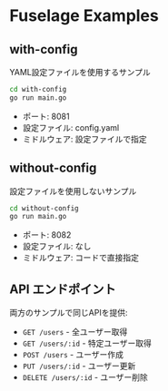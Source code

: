 # Fuselage Examples

## with-config

YAML設定ファイルを使用するサンプル

```bash
cd with-config
go run main.go
```

- ポート: 8081
- 設定ファイル: config.yaml
- ミドルウェア: 設定ファイルで指定

## without-config

設定ファイルを使用しないサンプル

```bash
cd without-config
go run main.go
```

- ポート: 8082
- 設定ファイル: なし
- ミドルウェア: コードで直接指定

## API エンドポイント

両方のサンプルで同じAPIを提供:

- `GET /users` - 全ユーザー取得
- `GET /users/:id` - 特定ユーザー取得
- `POST /users` - ユーザー作成
- `PUT /users/:id` - ユーザー更新
- `DELETE /users/:id` - ユーザー削除